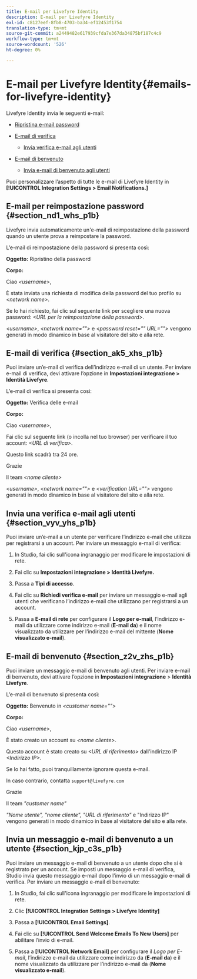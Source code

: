 ```yaml
---
title: E-mail per Livefyre Identity
description: E-mail per Livefyre Identity
exl-id: c8127eef-8fb8-4703-ba34-ef12453f1754
translation-type: tm+mt
source-git-commit: a2449482e617939cfda7e367da34875bf187c4c9
workflow-type: tm+mt
source-wordcount: '526'
ht-degree: 0%

---
```


# E-mail per Livefyre Identity{#emails-for-livefyre-identity}

Livefyre Identity invia le seguenti e-mail:

* [Ripristina e-mail password](#c_emails_for_livefyre_identity/section_nd1_whs_p1b)
* [E-mail di verifica](#c_emails_for_livefyre_identity/section_ak5_xhs_p1b)
   * [Invia verifica e-mail agli utenti](#c_emails_for_livefyre_identity/section_vyv_yhs_p1b)

* [E-mail di benvenuto](#c_emails_for_livefyre_identity/section_z2v_zhs_p1b)
   * [Invia e-mail di benvenuto agli utenti](#c_emails_for_livefyre_identity/section_kjp_c3s_p1b)

Puoi personalizzare l’aspetto di tutte le e-mail di Livefyre Identity in **[!UICONTROL Integration Settings > Email Notifications.]**

## E-mail per reimpostazione password {#section_nd1_whs_p1b}

Livefyre invia automaticamente un&#39;e-mail di reimpostazione della password quando un utente prova a reimpostare la password.

L’e-mail di reimpostazione della password si presenta così:

**Oggetto:** Ripristino della password

**Corpo:**

Ciao *&lt;username>*,

È stata inviata una richiesta di modifica della password del tuo profilo su *&lt;network name>*.

Se lo hai richiesto, fai clic sul seguente link per scegliere una nuova password: *&lt;URL per la reimpostazione della password>*.

*&lt;username>*,  *&lt;network name=&quot;&quot;>* e  *&lt;password reset=&quot;&quot; URL=&quot;&quot;>* vengono generati in modo dinamico in base al visitatore del sito e alla rete.

## E-mail di verifica {#section_ak5_xhs_p1b}

Puoi inviare un’e-mail di verifica dell’indirizzo e-mail di un utente. Per inviare e-mail di verifica, devi attivare l’opzione in **Impostazioni integrazione > Identità Livefyre**.

L’e-mail di verifica si presenta così:

**Oggetto:** Verifica delle e-mail

**Corpo:**

Ciao *&lt;username>*,

Fai clic sul seguente link (o incolla nel tuo browser) per verificare il tuo account: *&lt;URL di verifica>*.

Questo link scadrà tra 24 ore.

Grazie

Il team *&lt;nome cliente>*

*&lt;username>*,  *&lt;network name=&quot;&quot;>* e  *&lt;verification URL=&quot;&quot;>* vengono generati in modo dinamico in base al visitatore del sito e alla rete.

## Invia una verifica e-mail agli utenti {#section_vyv_yhs_p1b}

Puoi inviare un’e-mail a un utente per verificare l’indirizzo e-mail che utilizza per registrarsi a un account. Per inviare un messaggio e-mail di verifica:

1. In Studio, fai clic sull&#39;icona ingranaggio per modificare le impostazioni di rete.
1. Fai clic su **Impostazioni integrazione > Identità Livefyre.**

1. Passa a **Tipi di accesso**.
1. Fai clic su **Richiedi verifica e-mail** per inviare un messaggio e-mail agli utenti che verificano l’indirizzo e-mail che utilizzano per registrarsi a un account.
1. Passa a **E-mail di rete** per configurare il **Logo per e-mail**, l’indirizzo e-mail da utilizzare come indirizzo e-mail (**E-mail da**) e il nome visualizzato da utilizzare per l’indirizzo e-mail del mittente (**Nome visualizzato e-mail**).

## E-mail di benvenuto {#section_z2v_zhs_p1b}

Puoi inviare un messaggio e-mail di benvenuto agli utenti. Per inviare e-mail di benvenuto, devi attivare l’opzione in **Impostazioni integrazione** > **Identità Livefyre**.

L’e-mail di benvenuto si presenta così:

**Oggetto:** Benvenuto in  *&lt;customer name=&quot;&quot;>*

**Corpo:**

Ciao *&lt;username>*,

È stato creato un account su *&lt;nome cliente>*.

Questo account è stato creato su *&lt;URL di riferimento>* dall&#39;indirizzo IP *&lt;Indirizzo IP>*.

Se lo hai fatto, puoi tranquillamente ignorare questa e-mail.

In caso contrario, contatta `support@livefyre.com`

Grazie

Il team *&quot;customer name&quot;*

*&quot;Nome utente&quot;, &quot;nome cliente&quot;, &quot;URL di riferimento&quot;* e &quot;Indirizzo IP&quot; vengono generati in modo dinamico in base al visitatore del sito e alla rete.

## Invia un messaggio e-mail di benvenuto a un utente {#section_kjp_c3s_p1b}

Puoi inviare un messaggio e-mail di benvenuto a un utente dopo che si è registrato per un account. Se imposti un messaggio e-mail di verifica, Studio invia questo messaggio e-mail dopo l’invio di un messaggio e-mail di verifica. Per inviare un messaggio e-mail di benvenuto:

1. In Studio, fai clic sull&#39;icona ingranaggio per modificare le impostazioni di rete.
1. Clic **[!UICONTROL Integration Settings > Livefyre Identity]**

1. Passa a **[!UICONTROL Email Settings]**.

1. Fai clic su **[!UICONTROL Send Welcome Emails To New Users]** per abilitare l’invio di e-mail.
1. Passa a **[!UICONTROL Network Email]** per configurare il *Logo per E-mail*, l’indirizzo e-mail da utilizzare come indirizzo da (**E-mail da**) e il nome visualizzato da utilizzare per l’indirizzo e-mail da (**Nome visualizzato e-mail**).
